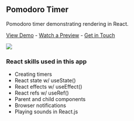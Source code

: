 ## Pomodoro Timer

Pomodoro timer demonstrating rendering in React.

[View Demo](https://frosty-colden-d2c1eb.netlify.app/) - [Watch a Preview](https://www.youtube.com/c/CarlosAlfaro/videos) - [Get in Touch](https://www.carlosalfaro.dev/)

[![](https://res.cloudinary.com/devbysalas/image/upload/v1623448266/my-media/Pomodoro-gif_t4gvxw.gif)](https://www.carlosalfaro.dev/)

### React skills used in this app

- Creating timers
- React state w/ useState()
- React effects w/ useEffect()
- React refs w/ useRef()
- Parent and child components
- Browser notifications
- Playing sounds in React.js
